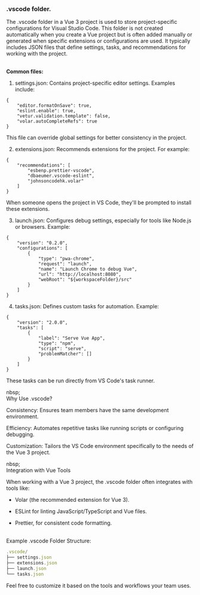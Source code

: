 ### .vscode folder.


The .vscode folder in a Vue 3 project is used to store project-specific configurations for Visual Studio Code. This folder is not created automatically when you create a Vue project but is often added manually or generated when specific extensions or configurations are used. It typically includes JSON files that define settings, tasks, and recommendations for working with the project.

&nbsp;<br>
**Common files:**

1. settings.json: Contains project-specific editor settings. Examples include:

```
{
    "editor.formatOnSave": true,
    "eslint.enable": true,
    "vetur.validation.template": false,
    "volar.autoCompleteRefs": true
}
```

This file can override global settings for better consistency in the project.


2. extensions.json: Recommends extensions for the project. For example:

```
{
    "recommendations": [
        "esbenp.prettier-vscode",
        "dbaeumer.vscode-eslint",
        "johnsoncodehk.volar"
    ]
}
```

When someone opens the project in VS Code, they'll be prompted to install these extensions.


3. launch.json: Configures debug settings, especially for tools like Node.js or browsers. Example:

```
{
    "version": "0.2.0",
    "configurations": [
        {
            "type": "pwa-chrome",
            "request": "launch",
            "name": "Launch Chrome to debug Vue",
            "url": "http://localhost:8080",
            "webRoot": "${workspaceFolder}/src"
        }
    ]
}
```


4. tasks.json: Defines custom tasks for automation. Example:

```
{
    "version": "2.0.0",
    "tasks": [
        {
            "label": "Serve Vue App",
            "type": "npm",
            "script": "serve",
            "problemMatcher": []
        }
    ]
}
```

These tasks can be run directly from VS Code's task runner.


nbsp;<br>
Why Use .vscode?

Consistency: Ensures team members have the same development environment.

Efficiency: Automates repetitive tasks like running scripts or configuring debugging.

Customization: Tailors the VS Code environment specifically to the needs of the Vue 3 project.


nbsp;<br>
Integration with Vue Tools

When working with a Vue 3 project, the .vscode folder often integrates with tools like:

- Volar (the recommended extension for Vue 3).

- ESLint for linting JavaScript/TypeScript and Vue files.

- Prettier, for consistent code formatting.

&nbsp;<br>
Example .vscode Folder Structure:

``` js
.vscode/
├── settings.json
├── extensions.json
├── launch.json
└── tasks.json
```

Feel free to customize it based on the tools and workflows your team uses.

